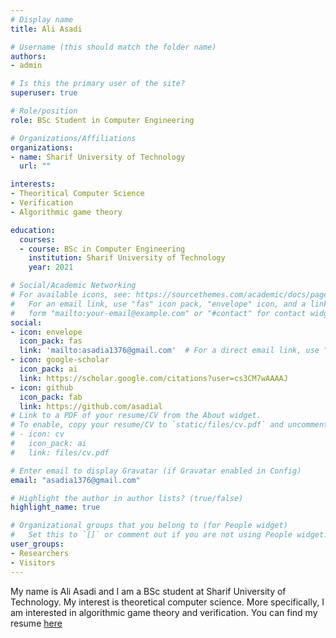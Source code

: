 ```yaml
---
# Display name
title: Ali Asadi

# Username (this should match the folder name)
authors:
- admin

# Is this the primary user of the site?
superuser: true

# Role/position
role: BSc Student in Computer Engineering

# Organizations/Affiliations
organizations:
- name: Sharif University of Technology
  url: ""

interests:
- Theoritical Computer Science
- Verification
- Algorithmic game theory

education:
  courses:
  - course: BSc in Computer Engineering
    institution: Sharif University of Technology
    year: 2021

# Social/Academic Networking
# For available icons, see: https://sourcethemes.com/academic/docs/page-builder/#icons
#   For an email link, use "fas" icon pack, "envelope" icon, and a link in the
#   form "mailto:your-email@example.com" or "#contact" for contact widget.
social:
- icon: envelope
  icon_pack: fas
  link: 'mailto:asadia1376@gmail.com'  # For a direct email link, use "mailto:test@example.org".
- icon: google-scholar
  icon_pack: ai
  link: https://scholar.google.com/citations?user=cs3CM7wAAAAJ
- icon: github
  icon_pack: fab
  link: https://github.com/asadial
# Link to a PDF of your resume/CV from the About widget.
# To enable, copy your resume/CV to `static/files/cv.pdf` and uncomment the lines below.
# - icon: cv
#   icon_pack: ai
#   link: files/cv.pdf

# Enter email to display Gravatar (if Gravatar enabled in Config)
email: "asadia1376@gmail.com"

# Highlight the author in author lists? (true/false)
highlight_name: true

# Organizational groups that you belong to (for People widget)
#   Set this to `[]` or comment out if you are not using People widget.
user_groups:
- Researchers
- Visitors
---
```

My name is Ali Asadi and I am a BSc student at Sharif University of Technology. My interest is theoretical computer science. More specifically, I am interested in algorithmic game theory and verification. You can find my resume [here]()

